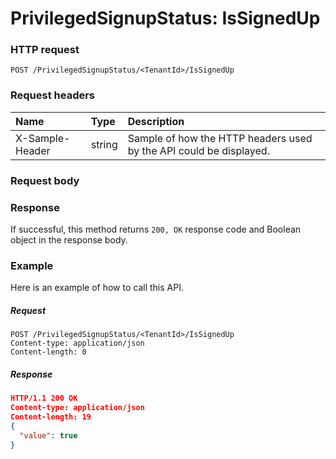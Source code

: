 # PrivilegedSignupStatus: IsSignedUp


### HTTP request
```http
POST /PrivilegedSignupStatus/<TenantId>/IsSignedUp

```
### Request headers
| Name       | Type | Description|
|:---------------|:--------|:----------|
| X-Sample-Header  | string  | Sample of how the HTTP headers used by the API could be displayed.|

### Request body

### Response
If successful, this method returns `200, OK` response code and Boolean object in the response body.

### Example
Here is an example of how to call this API.
##### Request
```http
POST /PrivilegedSignupStatus/<TenantId>/IsSignedUp
Content-type: application/json
Content-length: 0
```
##### Response
```json
HTTP/1.1 200 OK
Content-type: application/json
Content-length: 19
{
  "value": true
}
```

<!-- uuid: f5214af9-67ad-4d85-8973-5a63dd4585f9
2015-10-09 18:21:34 UTC -->